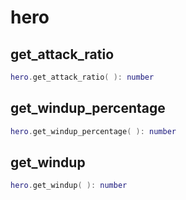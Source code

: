 # hero

## get\_attack\_ratio

```lua
hero.get_attack_ratio( ): number
```

## get\_windup\_percentage

```lua
hero.get_windup_percentage( ): number
```

## get\_windup

```lua
hero.get_windup( ): number
```

